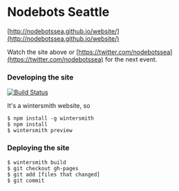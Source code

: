 # Nodebots Seattle

[http://nodebotssea.github.io/website/](http://nodebotssea.github.io/website/)

Watch the site above or [https://twitter.com/nodebotssea](https://twitter.com/nodebotssea) for the next event.

### Developing the site

[![Build Status](https://travis-ci.org/NodebotsSea/website.svg?branch=master)](https://travis-ci.org/NodebotsSea/website)

It's a wintersmith website, so 

```
$ npm install -g wintersmith
$ npm install
$ wintersmith preview
```

### Deploying the site

```
$ wintersmith build
$ git checkout gh-pages
$ git add [files that changed]
$ git commit
```
